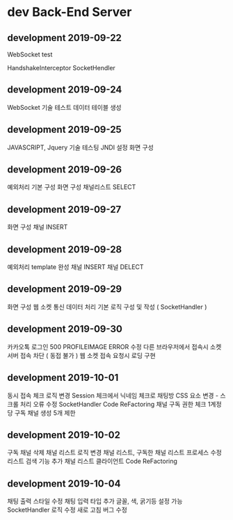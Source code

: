 # dev Back-End Server

## development 2019-09-22
WebSocket test

HandshakeInterceptor
SocketHendler

## development 2019-09-24
WebSocket 기술 테스트
데이터 테이블 생성

## development 2019-09-25
JAVASCRIPT, Jquery 기술 테스팅
JNDI 설정
화면 구성

## development 2019-09-26
예외처리 기본 구성
화면 구성
채널리스트 SELECT

## development 2019-09-27
화면 구성
채널 INSERT

## development 2019-09-28
예외처리 template 완성
채널 INSERT
채널 DELECT

## development 2019-09-29
화면 구성
웹 소켓 통신 데이터 처리 기본 로직 구성 및 작성 ( SocketHandler )

## development 2019-09-30
카카오톡 로그인 500 PROFILEIMAGE ERROR 수정
다른 브라우저에서 접속시 소켓 서버 접속 차단 ( 동접 불가 )
웹 소켓 접속 요청시 로딩 구현

## development 2019-10-01
동시 접속 체크 로직 변경 Session 체크에서 닉네임 체크로
채팅방 CSS 요소 변경 - 스크롤 처리 오류 수정
SocketHandler Code ReFactoring
채널 구독 권한 체크
1계정당 구독 채널 생성 5개 제한

## development 2019-10-02
구독 채널 삭제
채널 리스트 로직 변경
채널 리스트, 구독한 채널 리스트 프로세스 수정
리스트 검색 기능 추가
채널 리스트 클라이언트 Code ReFactoring

## development 2019-10-04
채팅 출력 스타일 수정
채팅 입력 타입 추가 글꼴, 색, 굵기등 설정 가능
SocketHandler 로직 수정
새로 고침 버그 수정